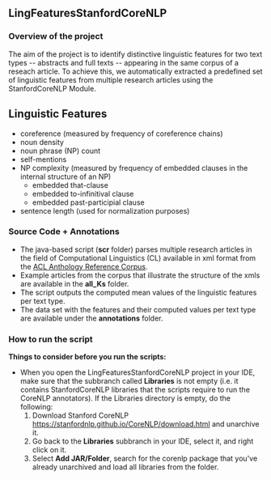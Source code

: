 ## LingFeaturesStanfordCoreNLP

### Overview of the project
The aim of the project is to identify distinctive linguistic features for two text types -- abstracts and full texts -- appearing in the same corpus of a reseach article. To achieve this, we automatically extracted a predefined set of linguistic features from multiple research articles using the StanfordCoreNLP Module. 

## Linguistic Features
- coreference (measured by frequency of coreference chains)
- noun density
- noun phrase (NP) count
- self-mentions
- NP complexity (measured by frequency of embedded clauses in the internal structure of an NP)
  - embedded that-clause
  - embedded to-infinitival clause
  - embedded past-participial clause
- sentence length (used for normalization purposes)
 

### Source Code + Annotations
- The java-based script (**scr** folder) parses multiple research articles in the field of Computational Linguistics (CL) available in xml format from the [ACL Anthology Reference Corpus](https://acl-arc.comp.nus.edu.sg/). 
- Example articles from the corpus that illustrate the structure of the xmls are available in the **all_Ks** folder.
- The script outputs the computed mean values of the linguistic features per text type.
- The data set with the features and their computed values per text type are available under the **annotations** folder.

### How to run the script
**Things to consider before you run the scripts:**
- When you open the LingFeaturesStanfordCoreNLP project in your IDE, make sure that the subbranch called **Libraries** is not empty (i.e. it contains StanfordCoreNLP libraries that the scripts require to run the CoreNLP annotators). If the Libraries directory is empty, do the following:
  1. Download Stanford CoreNLP https://stanfordnlp.github.io/CoreNLP/download.html and unarchive it.
  2. Go back to the **Libraries** subbranch in your IDE, select it, and right click on it. 
  3. Select **Add JAR/Folder**, search for the corenlp package that you've already unarchived and load all libraries from the folder.

